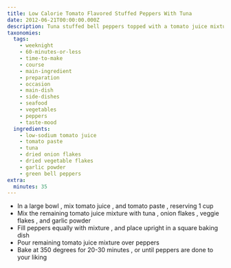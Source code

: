 ```yaml
---
title: Low Calorie Tomato Flavored Stuffed Peppers With Tuna
date: 2012-06-21T00:00:00.000Z
description: Tuna stuffed bell peppers topped with a tomato juice mixture.
taxonomies:
  tags:
    - weeknight
    - 60-minutes-or-less
    - time-to-make
    - course
    - main-ingredient
    - preparation
    - occasion
    - main-dish
    - side-dishes
    - seafood
    - vegetables
    - peppers
    - taste-mood
  ingredients:
    - low-sodium tomato juice
    - tomato paste
    - tuna
    - dried onion flakes
    - dried vegetable flakes
    - garlic powder
    - green bell peppers
extra:
  minutes: 35
---
```

 - In a large bowl , mix tomato juice , and tomato paste , reserving 1 cup
 - Mix the remaining tomato juice mixture with tuna , onion flakes , veggie flakes , and garlic powder
 - Fill peppers equally with mixture , and place upright in a square baking dish
 - Pour remaining tomato juice mixture over peppers
 - Bake at 350 degrees for 20-30 minutes , or until peppers are done to your liking
